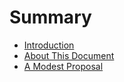 # Summary

* [Introduction](README.md)
* [About This Document](chapter1.md)
* [A Modest Proposal](chapter2.md)



